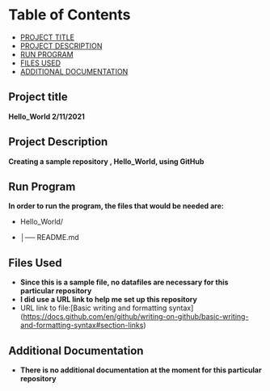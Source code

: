 # Table of Contents

- [PROJECT TITLE](#Project-Title)
- [PROJECT DESCRIPTION](#Project-Description)
- [RUN PROGRAM](#Run-program)
- [FILES USED](#files-used)
- [ADDITIONAL DOCUMENTATION](#additional-documentation)

## Project title

**Hello_World 2/11/2021**


## Project Description


**Creating a sample repository , Hello_World,  using GitHub**

## Run Program


**In order to run the program, the files that would be needed are:**
- Hello_World/

- │── README.md
  
## Files Used


- **Since this is a sample file, no datafiles are necessary for this particular repository**
- **I did use a URL link to help me set up this repository**
- URL link to file:[Basic writing and formatting syntax] (https://docs.github.com/en/github/writing-on-github/basic-writing-and-formatting-syntax#section-links)

## Additional Documentation


- **There is no additional documentation at the moment for this particular repository**
